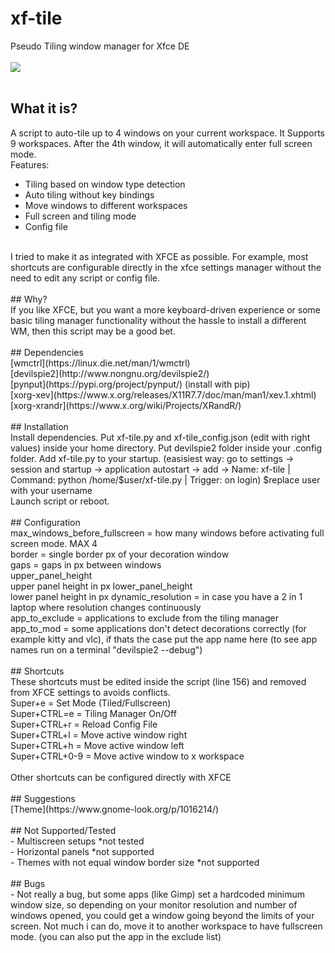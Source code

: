# xf-tile
Pseudo Tiling window manager for Xfce DE<br />
<br />
![](https://i.ibb.co/ZVnmWbQ/desk1.png)<br /><br />
## What it is? <br />
A script to auto-tile up to 4 windows on your current workspace. It Supports 9 workspaces. After the 4th window, it will automatically enter full screen mode.<br />
Features:<br />
- Tiling based on window type detection <br />
- Auto tiling without key bindings<br />
- Move windows to different workspaces<br />
- Full screen and tiling mode<br />
- Config file<br />
<br />
I tried to make it as integrated with XFCE as possible. For example, most shortcuts are configurable directly in the xfce settings manager without the need to edit any script or config file.<br />
<br />
## Why? <br />
If you like XFCE, but you want a more keyboard-driven experience or some basic tiling manager functionality without the hassle to install a different WM, then this script may be a good bet.<br />
<br />
## Dependencies <br />
[wmctrl](https://linux.die.net/man/1/wmctrl)<br />
[devilspie2](http://www.nongnu.org/devilspie2/)<br />
[pynput](https://pypi.org/project/pynput/) (install with pip)<br />
[xorg-xev](https://www.x.org/releases/X11R7.7/doc/man/man1/xev.1.xhtml)<br />
[xorg-xrandr](https://www.x.org/wiki/Projects/XRandR/)<br />
<br />
## Installation <br />
Install dependencies. Put xf-tile.py and xf-tile_config.json (edit with right values) inside your home directory. Put devilspie2 folder inside your .config folder.
Add xf-tile.py to your startup. (easisiest way: go to settings -> session and startup -> application autostart -> add -> Name: xf-tile | Command: python /home/$user/xf-tile.py | Trigger: on login) $replace user with your username<br />
Launch script or reboot.<br />
<br />
## Configuration<br />
max_windows_before_fullscreen = how many windows before activating full screen mode. MAX 4<br />
border  = single border px of your decoration window<br />
gaps = gaps in px between windows<br />
upper_panel_height <br /> upper panel height in px
lower_panel_height <br /> lower panel height in px
dynamic_resolution = in case you have a 2 in 1 laptop where resolution changes continuously<br />
app_to_exclude = applications to exclude from the tiling manager<br />
app_to_mod = some applications don't detect decorations correctly (for example kitty and vlc), if thats the case put the app name here (to see app names run on a terminal "devilspie2 --debug")<br />
<br />
## Shortcuts<br />
These shortcuts must be edited inside the script (line 156) and removed from XFCE settings to avoids conflicts.<br />
Super+e        = Set Mode (Tiled/Fullscreen)<br />
Super+CTRL=e   = Tiling Manager On/Off<br />
Super+CTRL+r   = Reload Config File<br />
Super+CTRL+l   = Move active window right<br />
Super+CTRL+h   = Move active window left<br />
Super+CTRL+0-9 = Move active window to x workspace<br />
<br />
Other shortcuts can be configured directly with XFCE <br />
<br />
## Suggestions<br />
[Theme](https://www.gnome-look.org/p/1016214/)<br />
<br />
## Not Supported/Tested<br />
- Multiscreen setups *not tested<br />
- Horizontal panels *not supported<br />
- Themes with not equal window border size *not supported<br />
<br />
## Bugs<br />
- Not really a bug, but some apps (like Gimp) set a hardcoded minimum window size, so depending on your monitor resolution and number of windows opened, you could get a window going beyond the limits of your screen. Not much i can do, move it to another workspace to have fullscreen mode. (you can also put the app in the exclude list)<br />
